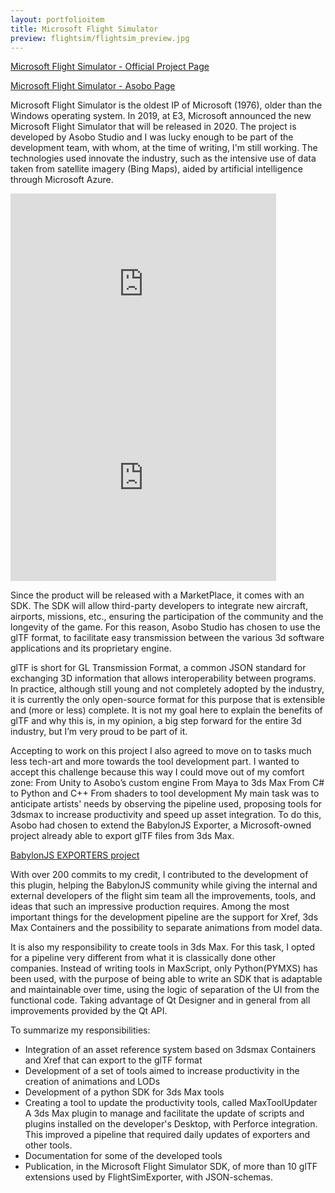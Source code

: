 ```yaml
---
layout: portfolioitem
title: Microsoft Flight Simulator
preview: flightsim/flightsim_preview.jpg
---
```

<!--more-->

[Microsoft Flight Simulator - Official Project Page](https://www.flightsimulator.com/)

[Microsoft Flight Simulator - Asobo Page](https://www.asobostudio.com/games/microsoft-flight-simulator)

Microsoft Flight Simulator is the oldest IP of Microsoft (1976), older than the Windows operating system.
In 2019, at E3, Microsoft announced the new Microsoft Flight Simulator that will be released in 2020.
The project is developed by Asobo Studio and I was lucky enough to be part of the development team, with whom, at the time of writing, I'm still working.
The technologies used innovate the industry, such as the intensive use of data taken from satellite imagery (Bing Maps), aided by artificial intelligence through Microsoft Azure.

<iframe width="425" height="310" src="https://www.youtube.com/embed/ReDDgFfWlS4" frameborder="0" allow="accelerometer; autoplay; encrypted-media; gyroscope; picture-in-picture" allowfullscreen></iframe>
<iframe width="425" height="310" src="https://www.youtube.com/embed/BTETsm79D3A" frameborder="0" allow="accelerometer; autoplay; encrypted-media; gyroscope; picture-in-picture" allowfullscreen></iframe>

Since the product will be released with a MarketPlace, it comes with an SDK. The SDK will allow third-party developers to integrate new aircraft, airports, missions, etc., ensuring the participation of the community and the longevity of the game.
For this reason, Asobo Studio has chosen to use the glTF format, to facilitate easy transmission between the various 3d software applications and its proprietary engine. 
 
glTF is short for GL Transmission Format, a common JSON standard for exchanging 3D information that allows interoperability between programs. In practice, although still young and not completely adopted by the industry, it is currently the only open-source format for this purpose that is extensible and (more or less) complete. It is not my goal here to explain the benefits of glTF and why this is, in my opinion, a big step forward for the entire 3d industry, but I’m very proud to be part of it.

Accepting to work on this project I also agreed to move on to tasks much less tech-art and more towards the tool development part. I wanted to accept this challenge because this way I could move out of my comfort zone:
From Unity to Asobo’s custom engine
From Maya to 3ds Max
From C# to Python and C++
From shaders to tool development
My main task was to anticipate artists' needs by observing the pipeline used, proposing tools for 3dsmax to increase productivity and speed up asset integration. To do this, Asobo had chosen to extend the BabylonJS Exporter, a Microsoft-owned project already able to export glTF files from 3ds Max.

[BabylonJS EXPORTERS project](https://github.com/BabylonJS/Exporters)

With over 200 commits to my credit, I contributed to the development of this plugin, helping the BabylonJS community while giving the internal and external developers of the flight sim team all the improvements, tools, and ideas that such an impressive production requires. Among the most important things for the development pipeline are the support for Xref, 3ds Max Containers and the possibility to separate animations from model data.

It is also my responsibility to create tools in 3ds Max. For this task, I opted for a pipeline very different from what it is classically done other companies. Instead of writing tools in MaxScript, only Python(PYMXS) has been used, with the purpose of being able to write an SDK that is adaptable and maintainable over time, using the logic of separation of the UI from the functional code. Taking advantage of Qt Designer and in general from all improvements provided by the Qt API.
  
To summarize my responsibilities:
- Integration of an asset reference system based on 3dsmax Containers and Xref that can export to the glTF format
- Development of a set of tools aimed to increase productivity in the creation of animations and LODs
- Development of a python SDK for 3ds Max tools
- Creating a tool to update the productivity tools, called MaxToolUpdater
A 3ds Max plugin to manage and facilitate the update of scripts and plugins installed on the developer's Desktop, with Perforce integration. This improved a pipeline that required daily updates of exporters and other tools.
- Documentation for some of the developed tools
- Publication, in the Microsoft Flight Simulator SDK, of more than 10 glTF extensions used by FlightSimExporter, with JSON-schemas. 
